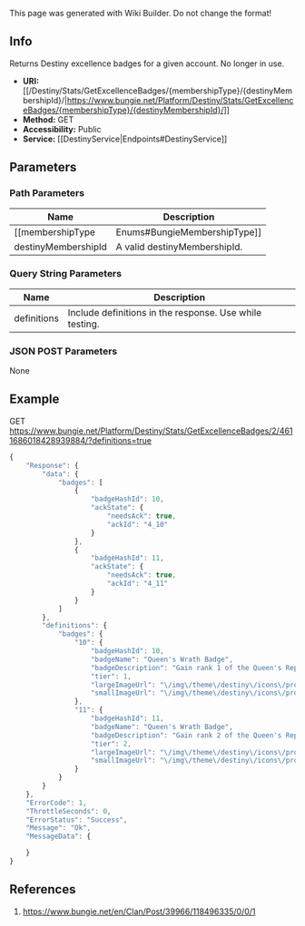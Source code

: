 <span class="wiki-builder">This page was generated with Wiki Builder. Do not change the format!</span>

## Info
Returns Destiny excellence badges for a given account. No longer in use.
* **URI:** [[/Destiny/Stats/GetExcellenceBadges/{membershipType}/{destinyMembershipId}/|https://www.bungie.net/Platform/Destiny/Stats/GetExcellenceBadges/{membershipType}/{destinyMembershipId}/]]
* **Method:** GET
* **Accessibility:** Public
* **Service:** [[DestinyService|Endpoints#DestinyService]]

## Parameters
### Path Parameters
Name | Description
---- | -----------
[[membershipType|Enums#BungieMembershipType]] | A valid Bungie.net membershipType.
destinyMembershipId | A valid destinyMembershipId.

### Query String Parameters
Name | Description
---- | -----------
definitions | Include definitions in the response. Use while testing.

### JSON POST Parameters
None

## Example
GET https://www.bungie.net/Platform/Destiny/Stats/GetExcellenceBadges/2/4611686018428939884/?definitions=true
```javascript
{
    "Response": {
        "data": {
            "badges": [
                {
                    "badgeHashId": 10,
                    "ackState": {
                        "needsAck": true,
                        "ackId": "4_10"
                    }
                },
                {
                    "badgeHashId": 11,
                    "ackState": {
                        "needsAck": true,
                        "ackId": "4_11"
                    }
                }
            ]
        },
        "definitions": {
            "badges": {
                "10": {
                    "badgeHashId": 10,
                    "badgeName": "Queen's Wrath Badge",
                    "badgeDescription": "Gain rank 1 of the Queen's Reputation.",
                    "tier": 1,
                    "largeImageUrl": "\/img\/theme\/destiny\/icons\/profilebadges\/queen_tier1.png",
                    "smallImageUrl": "\/img\/theme\/destiny\/icons\/profilebadges\/queen_small_tier1.png"
                },
                "11": {
                    "badgeHashId": 11,
                    "badgeName": "Queen's Wrath Badge",
                    "badgeDescription": "Gain rank 2 of the Queen's Reputation.",
                    "tier": 2,
                    "largeImageUrl": "\/img\/theme\/destiny\/icons\/profilebadges\/queen_tier2.png",
                    "smallImageUrl": "\/img\/theme\/destiny\/icons\/profilebadges\/queen_small_tier2.png"
                }
            }
        }
    },
    "ErrorCode": 1,
    "ThrottleSeconds": 0,
    "ErrorStatus": "Success",
    "Message": "Ok",
    "MessageData": {

    }
}
```

## References
1. https://www.bungie.net/en/Clan/Post/39966/118496335/0/0/1
